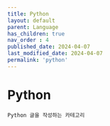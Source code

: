 ```yaml
---
title: Python
layout: default
parent: Language
has_children: true
nav_order : 4
published_date: 2024-04-07
last_modified_date: 2024-04-07
permalink: 'python'
---
```


# Python

`Python 글을 작성하는 카테고리`
